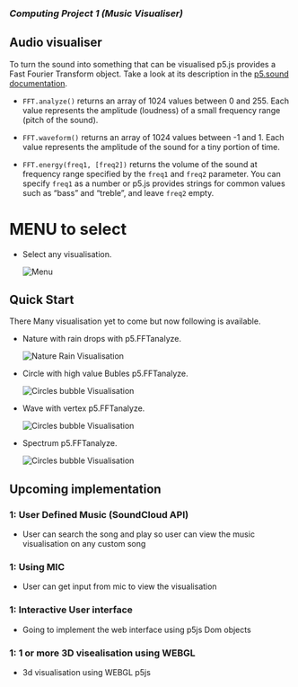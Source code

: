### *Computing Project  1 (Music Visualiser)*

## Audio visualiser

To turn the sound into something that can be visualised p5.js provides
a Fast Fourier Transform object. Take a look at its description in the
[p5.sound documentation](https://p5js.org/reference/#/p5.FFT).

- `FFT.analyze()` returns an array of 1024 values between 0
  and 255. Each value represents the amplitude (loudness) of a small
  frequency range (pitch of the sound).

- `FFT.waveform()` returns an array of 1024 values between -1
  and 1. Each value represents the amplitude of the sound for a tiny
  portion of time.

- `FFT.energy(freq1, [freq2])` returns the volume of the sound at
  frequency range specified by the `freq1` and `freq2` parameter. You
  can specify `freq1` as a number or p5.js provides strings for common
  values such as “bass” and “treble”, and leave `freq2` empty.

# MENU to select 

- Select any visualisation.

  ![Menu](https://github.com/notadepapel/MusicVisualisation/blob/master/assets/menu.gif)

## Quick Start

There Many visualisation yet to come but now following is available.

- Nature with rain drops with p5.FFTanalyze.

  ![Nature Rain Visualisation](https://github.com/notadepapel/MusicVisualisation/blob/master/assets/nature.gif)

- Circle with high value Bubles p5.FFTanalyze.

  ![Circles bubble Visualisation](https://github.com/notadepapel/MusicVisualisation/blob/master/assets/circle.gif)


- Wave with vertex p5.FFTanalyze.


  ![Circles bubble Visualisation](https://github.com/notadepapel/MusicVisualisation/blob/master/assets/wave.gif)


- Spectrum  p5.FFTanalyze.

  ![Circles bubble Visualisation](https://github.com/notadepapel/MusicVisualisation/blob/master/assets/spectrum.gif)
## Upcoming implementation
### 1: User Defined Music (SoundCloud API)
  - User can search the song and play so user can view the music visualisation on any custom song
### 1: Using MIC
  - User can get input from mic to view the visualisation
### 1: Interactive User interface
  - Going to implement the web interface using p5js Dom objects
### 1: 1 or more 3D visealisation using WEBGL
  - 3d visualisation using WEBGL p5js
